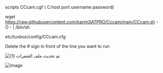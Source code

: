 

scripts CCcam.cgf  ( C:host port username password)

wget https://raw.githubusercontent.com/karimSATPRO/Cccam/main/CCcam.sh -O - | /bin/sh

etc/tuxbox/config/CCcam.cfg

Delete the # sign in front of the line you want to run


![تم تحديث ملف الشفرات (1)](https://user-images.githubusercontent.com/107763973/208297892-a7fbd188-5b6b-4cce-88c5-88829a71c92d.png)


![image](https://user-images.githubusercontent.com/107763973/207051320-868f5032-0efd-4813-bdf7-2741b0474b66.png)
